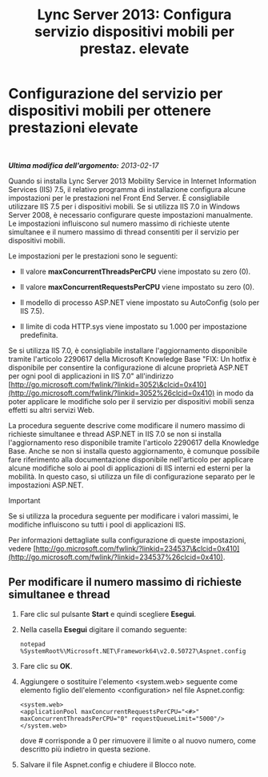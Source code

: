 ﻿---
title: "Lync Server 2013: Configura servizio dispositivi mobili per prestaz. elevate"
TOCTitle: "Lync Server 2013: Configura servizio dispositivi mobili per prestaz. elevate"
ms:assetid: c2b8aadb-cffb-49f0-ba7a-e8541a1ff475
ms:mtpsurl: https://technet.microsoft.com/it-it/library/Hh690042(v=OCS.15)
ms:contentKeyID: 49301875
ms.date: 08/24/2015
mtps_version: v=OCS.15
ms.translationtype: HT
---

# Configurazione del servizio per dispositivi mobili per ottenere prestazioni elevate

 

_**Ultima modifica dell'argomento:** 2013-02-17_

Quando si installa Lync Server 2013 Mobility Service in Internet Information Services (IIS) 7.5, il relativo programma di installazione configura alcune impostazioni per le prestazioni nel Front End Server. È consigliabile utilizzare IIS 7.5 per i dispositivi mobili. Se si utilizza IIS 7.0 in Windows Server 2008, è necessario configurare queste impostazioni manualmente. Le impostazioni influiscono sul numero massimo di richieste utente simultanee e il numero massimo di thread consentiti per il servizio per dispositivi mobili.

Le impostazioni per le prestazioni sono le seguenti:

  - Il valore **maxConcurrentThreadsPerCPU** viene impostato su zero (0).

  - Il valore **maxConcurrentRequestsPerCPU** viene impostato su zero (0).

  - Il modello di processo ASP.NET viene impostato su AutoConfig (solo per IIS 7.5).

  - Il limite di coda HTTP.sys viene impostato su 1.000 per impostazione predefinita.

Se si utilizza IIS 7.0, è consigliabile installare l'aggiornamento disponibile tramite l'articolo 2290617 della Microsoft Knowledge Base "FIX: Un hotfix è disponibile per consentire la configurazione di alcune proprietà ASP.NET per ogni pool di applicazioni in IIS 7.0" all'indirizzo [http://go.microsoft.com/fwlink/?linkid=3052\&clcid=0x410](http://go.microsoft.com/fwlink/?linkid=3052%26clcid=0x410) in modo da poter applicare le modifiche solo per il servizio per dispositivi mobili senza effetti su altri servizi Web.

La procedura seguente descrive come modificare il numero massimo di richieste simultanee e thread ASP.NET in IIS 7.0 se non si installa l'aggiornamento reso disponibile tramite l'articolo 2290617 della Knowledge Base. Anche se non si installa questo aggiornamento, è comunque possibile fare riferimento alla documentazione disponibile nell'articolo per applicare alcune modifiche solo ai pool di applicazioni di IIS interni ed esterni per la mobilità. In questo caso, si utilizza un file di configurazione separato per le impostazioni ASP.NET.

> [!IMPORTANT]  
> Se si utilizza la procedura seguente per modificare i valori massimi, le modifiche influiscono su tutti i pool di applicazioni IIS.

Per informazioni dettagliate sulla configurazione di queste impostazioni, vedere [http://go.microsoft.com/fwlink/?linkid=234537\&clcid=0x410](http://go.microsoft.com/fwlink/?linkid=234537%26clcid=0x410).

## Per modificare il numero massimo di richieste simultanee e thread

1.  Fare clic sul pulsante **Start** e quindi scegliere **Esegui**.

2.  Nella casella **Esegui** digitare il comando seguente:
    
        notepad %SystemRoot%\Microsoft.NET\Framework64\v2.0.50727\Aspnet.config

3.  Fare clic su **OK**.

4.  Aggiungere o sostituire l'elemento \<system.web\> seguente come elemento figlio dell'elemento \<configuration\> nel file Aspnet.config:
    
        <system.web>
        <applicationPool maxConcurrentRequestsPerCPU="<#>" maxConcurrentThreadsPerCPU="0" requestQueueLimit="5000"/>
        </system.web>
    
    dove \# corrisponde a 0 per rimuovere il limite o al nuovo numero, come descritto più indietro in questa sezione.

5.  Salvare il file Aspnet.config e chiudere il Blocco note.

